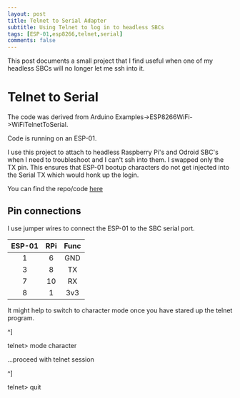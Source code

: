 ```yaml
---
layout: post
title: Telnet to Serial Adapter
subtitle: Using Telnet to log in to headless SBCs
tags: [ESP-01,esp8266,telnet,serial]
comments: false
---
```


This post documents a small project that I find useful when one of my headless SBCs will no longer let me ssh into it.

# Telnet to Serial

The code was derived from Arduino Examples->ESP8266WiFi->WiFiTelnetToSerial.

Code is running on an ESP-01.

I use this project to attach to headless Raspberry Pi's and Odroid SBC's when I need to troubleshoot and I can't ssh into them.
I swapped only the TX pin. This ensures that ESP-01 bootup characters do not get injected into the Serial TX which would honk up the login.

You can find the repo/code [here](https://github.com/larsenkb/telnet2serial)

## Pin connections

I use jumper wires to connect the ESP-01 to the SBC serial port.

| ESP-01 | RPi | Func |
| :-----: | :---: | :----: |
| 1 | 6 | GND |
| 3 | 8 | TX |
| 7 | 10 | RX |
| 8 | 1 | 3v3 |


It might help to switch to character mode once you have stared up the telnet program.

^]

telnet> mode character

...proceed with telnet session

^]

telnet> quit
